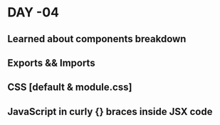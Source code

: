 # DAY -04

## Learned about components breakdown
## Exports && Imports
## CSS [default & module.css]
## JavaScript in curly {} braces inside JSX code


